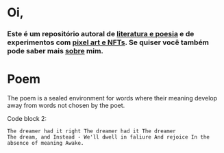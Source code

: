 # Oi,

### Este é um repositório autoral de [literatura e poesia](XX) e de experimentos com [pixel art e NFTs](XX). Se quiser você também pode saber mais [sobre](https://lucasperesbet.github.io/home/about/) mim.

# Poem

The poem is a sealed environment for words where their meaning develop away from words not chosen by the poet.

Code block 2:

<code id="pm">The dreamer had it right
The dreamer had it
The dreamer
The dream, and
Instead -
We'll dwell in faliure
And rejoice
In the absence of meaning
Awake.</code>